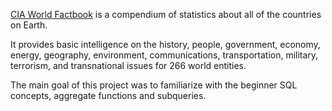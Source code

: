 [CIA World Factbook](https://www.cia.gov/the-world-factbook/) is a compendium of statistics about all of the countries on Earth. 

It provides basic intelligence on the history, people, government, economy, energy, geography, environment, communications, transportation, military, terrorism, and transnational issues for 266 world entities. 

The main goal of this project was to familiarize with the beginner SQL concepts, aggregate functions and subqueries.
